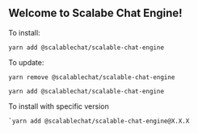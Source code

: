## Welcome to Scalabe Chat Engine!

To install:

```
yarn add @scalablechat/scalable-chat-engine
```

To update:
```
yarn remove @scalablechat/scalable-chat-engine

yarn add @scalablechat/scalable-chat-engine
```

To install with specific version
```
`yarn add @scalablechat/scalable-chat-engine@X.X.X
```